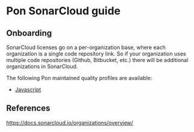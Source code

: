 # Pon SonarCloud guide

## Onboarding

SonarCloud licenses go on a per-organization base, where each organization is a single code repository link. So if your organization uses multiple code repositories (Github, Bitbucket, etc.) there will be additional organizations in SonarCloud.

The following Pon maintained quality profiles are available:

- [Javascript](https://github.com/pondevelopment/pon-developer-guide/blob/main/tools/sonarcloud/sonarcloud_quality_profile_javascript.xml)

## References
https://docs.sonarcloud.io/organizations/overview/
